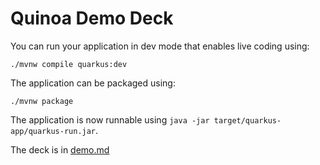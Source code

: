 # Quinoa Demo Deck

You can run your application in dev mode that enables live coding using:
```shell script
./mvnw compile quarkus:dev
```

The application can be packaged using:
```shell script
./mvnw package
```
The application is now runnable using `java -jar target/quarkus-app/quarkus-run.jar`.

The deck is in [demo.md](https://github.com/ia3andy/quinoa-demo-deck/blob/main/deck/public/demo.md)

